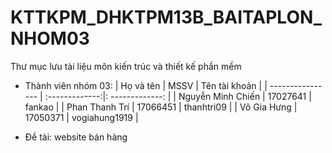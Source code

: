 # KTTKPM_DHKTPM13B_BAITAPLON_NHOM03
Thư mục lưu tài liệu môn kiến trúc và thiết kế phần mềm
- Thành viên nhóm 03:
   |   Họ và tên        |     MSSV      | Tên tài khoản |
   |  ----------------  | :-------------:|: -------------: |
   | Nguyễn Minh Chiến  | 17027641      | fankao        |
   | Phan Thanh Trí     | 17066451      | thanhtri09    |
   | Võ Gia Hưng        | 17050371      | vogiahung1919 |
   
 - Đề tài: website bán hàng
